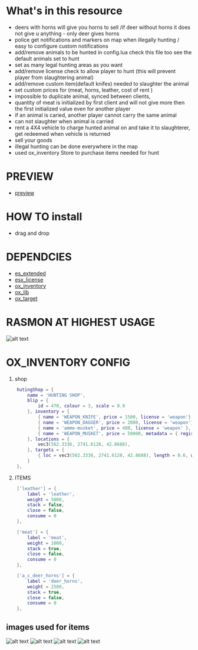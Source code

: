 # What's in this resource
+ deers with horns will give you horns to sell /if deer without horns it does not give u anything - only deer gives horns
+ police get notifications and markers on map when illegally hunting / easy to configure custom notifications 
+ add/remove animals to be hunted in config.lua check this file too see the default animals set to hunt 
+ set as many legal hunting areas as you want 
+ add/remove license check to allow player to hunt (this will prevent player from slaughtering animal)
+ add/remove custom item(default knifes) needed to slaughter the animal
+ set custom prices for (meat, horns, leather, cost of rent )
+ impossible to duplicate animal, synced between clients, 
+ quantity of meat is initialized by first client and will not give more then the first initialized value even for another player
+ if an animal is caried, another player cannot carry the same animal 
+ can not slaughter when animal is carried
+ rent a 4X4 vehicle to charge hunted animal on and take it to slaughterer, get redeemed when vehicle is returned 
+ sell your goods 
+ illegal hunting can be done everywhere in the map
+ used ox_inventory Store to purchase items needed for hunt

# PREVIEW
- <a href="https://youtu.be/4BJ8PjH5P8A">preview</a>

# HOW TO install
+ drag and drop

# DEPENDCIES
 - <a href="https://github.com/ESX-Org/es_extended">es_extended</a>
 - <a href="https://github.com/ESX-Org/esx_license">esx_license</a> 
 - <a href="https://github.com/overextended/ox_inventory">ox_inventory</a>
 - <a href="https://github.com/overextended/ox_lib">ox_lib</a>
 - <a href="https://github.com/overextended/ox_target">ox_target</a>

# RASMON AT HIGHEST USAGE
![alt text](https://i.imgur.com/wJfWxNK.png "perfs") 

# 	OX_INVENTORY CONFIG
1. shop
```lua
    hutingShop = {
		name = 'HUNTING SHOP',
		blip = {
			id = 470, colour = 3, scale = 0.9
		}, inventory = {
			{ name = 'WEAPON_KNIFE', price = 1500, license = 'weapon'},--add other licenses here 
			{ name = 'WEAPON_DAGGER', price = 2000, license = 'weapon'},
			{ name = 'ammo-musket', price = 400, license = 'weapon' },
			{ name = 'WEAPON_MUSKET', price = 50000, metadata = { registered = true }, license = 'weapon' }, 
		}, locations = {
			vec3(562.3336, 2741.6128, 42.8688),
		}, targets = {
			{ loc = vec3(562.3336, 2741.6128, 42.8688), length = 0.6, width = 0.5, heading = 189.0, minZ = 42.5688, maxZ = 43.8688, distance = 3.0 },
		}
	},
```
2. ITEMS
```lua
	['leather'] = {
		label = 'leather',
		weight = 5000,
		stack = false,
		close = false,
		consume = 0
	},

	['meat'] = {
		label = 'meat',
		weight = 1000,
		stack = true,
		close = false,
		consume = 0
	},

	['a_c_deer_horns'] = {
		label = 'deer_horns',
		weight = 2500,
		stack = true,
		close = false,
		consume = 0
	},
```
## images used for items 
![alt text](https://i.imgur.com/T5CMwjB.png "MEAT") 
![alt text](https://i.imgur.com/25H7bys.png "leather") 
![alt text](https://i.imgur.com/kwdrzYs.png "DAGGER") 
![alt text](https://i.imgur.com/eVDPru6.png "HORNS")  